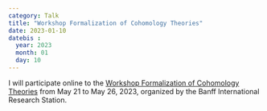```yaml
---
category: Talk
title: "Workshop Formalization of Cohomology Theories"
date: 2023-01-10
datebis :
  year: 2023
  month: 01
  day: 10
---
```


I will participate online to the
[Workshop Formalization of Cohomology Theories](https://www.birs.ca/events/2023/5-day-workshops/23w5124)
from May 21 to May 26, 2023, organized by the Banff International Research Station.